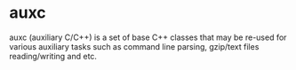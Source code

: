 # auxc
auxc (auxiliary C/C++) is a set of base C++ classes that may be re-used for various auxiliary tasks such as command line parsing, gzip/text files reading/writing and etc.
